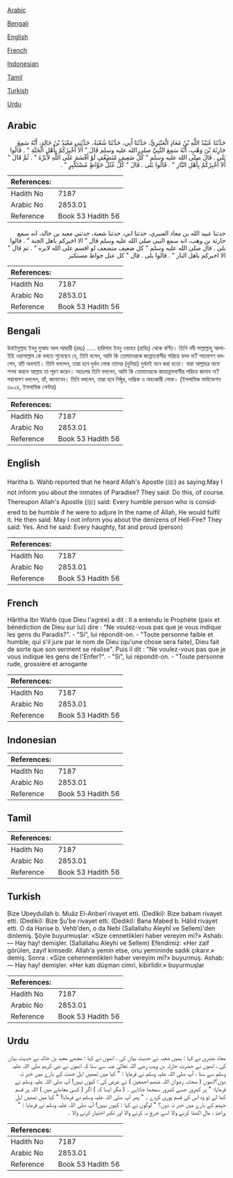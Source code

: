 [Arabic](#arabic)

[Bengali](#bengali)

[English](#english)

[French](#french)

[Indonesian](#indonesian)

[Tamil](#tamil)

[Turkish](#turkish)

[Urdu](#urdu)

## Arabic


<div dir="rtl" lang="ar" style={{fontSize:'larger',backgroundColor:'#f8f9fa',padding:20}}>
حَدَّثَنَا عُبَيْدُ اللَّهِ بْنُ مُعَاذٍ الْعَنْبَرِيُّ، حَدَّثَنَا أَبِي، حَدَّثَنَا شُعْبَةُ، حَدَّثَنِي مَعْبَدُ بْنُ خَالِدٍ، أَنَّهُ سَمِعَ حَارِثَةَ بْنَ وَهْبٍ، أَنَّهُ سَمِعَ النَّبِيَّ صلى الله عليه وسلم قَالَ ‏"‏ أَلاَ أُخْبِرُكُمْ بِأَهْلِ الْجَنَّةِ ‏"‏ ‏.‏ قَالُوا بَلَى ‏.‏ قَالَ صلى الله عليه وسلم ‏"‏ كُلُّ ضَعِيفٍ مُتَضَعَّفٍ لَوْ أَقْسَمَ عَلَى اللَّهِ لأَبَرَّهُ ‏"‏ ‏.‏ ثُمَّ قَالَ ‏"‏ أَلاَ أُخْبِرُكُمْ بِأَهْلِ النَّارِ ‏"‏ ‏.‏ قَالُوا بَلَى ‏.‏ قَالَ ‏"‏ كُلُّ عُتُلٍّ جَوَّاظٍ مُسْتَكْبِرٍ ‏"‏ ‏.‏
</div>
<div style={{backgroundColor:'#f8f9fa',padding:20, marginBottom: 10}}><table> <thead> <tr> <th>References:</th> <th></th> </tr> </thead> <tbody><tr><td>Hadith No</td><td>7187</td></tr><tr><td>Arabic No</td><td>2853.01</td></tr><tr><td>Reference</td><td>Book 53 Hadith 56</td></tr></tbody></table></div>


<div dir="rtl" lang="ar" style={{fontSize:'larger',backgroundColor:'#f8f9fa',padding:20}}>
حدثنا عبيد الله بن معاذ العنبري، حدثنا ابي، حدثنا شعبة، حدثني معبد بن خالد، انه سمع حارثة بن وهب، انه سمع النبي صلى الله عليه وسلم قال " الا اخبركم باهل الجنة " . قالوا بلى . قال صلى الله عليه وسلم " كل ضعيف متضعف لو اقسم على الله لابره " . ثم قال " الا اخبركم باهل النار " . قالوا بلى . قال " كل عتل جواظ مستكبر
</div>
<div style={{backgroundColor:'#f8f9fa',padding:20, marginBottom: 10}}><table> <thead> <tr> <th>References:</th> <th></th> </tr> </thead> <tbody><tr><td>Hadith No</td><td>7187</td></tr><tr><td>Arabic No</td><td>2853.01</td></tr><tr><td>Reference</td><td>Book 53 Hadith 56</td></tr></tbody></table></div>

## Bengali


<div dir="ltr" lang="bn" style={{fontSize:'larger',backgroundColor:'#f8f9fa',padding:20}}>
উবাইদুল্লাহ ইবনু মুআয আল আম্বারী (রহঃ) ..... হারিসাহ ইবনু ওয়াহব (রাযিঃ) থেকে বর্ণিত। তিনি নবী সাল্লাল্লাহু আলাইহি ওয়াসাল্লাম কে বলতে শুনেছেন যে, তিনি বলেন, আমি কি তোমাদেরকে জান্নাতবাসীর পরিচয় বলব না? সহাবাগণ বললেন, হ্যাঁ! অবশ্যই। তিনি বললেন, তারা হবে দুর্বল লোক তাদের (দুনিয়া) দুর্বলই মনে করা হতো। যারা আল্লাহর নামে শপথ করলে আল্লাহ তা পূরণ করেন। অতঃপর তিনি বললেন, আমি কি তোমাদেরকে জাহান্নামবাসীর পরিচয় জানাব না? সহাবাগণ বললেন, হ্যাঁ, জানাবেন। তিনি বললেন, তারা হবে নিষ্ঠুর, দাম্ভিক ও অহংকারী লোক। (ইসলামিক ফাউন্ডেশন ৬৯২৪, ইসলামিক সেন্টার)
</div>
<div style={{backgroundColor:'#f8f9fa',padding:20, marginBottom: 10}}><table> <thead> <tr> <th>References:</th> <th></th> </tr> </thead> <tbody><tr><td>Hadith No</td><td>7187</td></tr><tr><td>Arabic No</td><td>2853.01</td></tr><tr><td>Reference</td><td>Book 53 Hadith 56</td></tr></tbody></table></div>

## English


<div dir="ltr" lang="en" style={{fontSize:'larger',backgroundColor:'#f8f9fa',padding:20}}>
Haritha b. Wahb reported that he heard Allah's Apostle (ﷺ) as saying:May I not inform you about the inmates of Paradise? They said: Do this, of course. Thereupon Allah's Apostle (ﷺ) said: Every humble person who is considered to be humble if he were to adjure In the name of Allah, He would fulfil it. He then said: May I not inform you about the denizens of Hell-Fire? They said: Yes. And he said: Every haughty, fat and proud (person)
</div>
<div style={{backgroundColor:'#f8f9fa',padding:20, marginBottom: 10}}><table> <thead> <tr> <th>References:</th> <th></th> </tr> </thead> <tbody><tr><td>Hadith No</td><td>7187</td></tr><tr><td>Arabic No</td><td>2853.01</td></tr><tr><td>Reference</td><td>Book 53 Hadith 56</td></tr></tbody></table></div>

## French


<div dir="ltr" lang="fr" style={{fontSize:'larger',backgroundColor:'#f8f9fa',padding:20}}>
Hâritha Ibn Wahb (que Dieu l'agrée) a dit : Il a entendu le Prophète (paix et bénédiction de Dieu sur lui) dire : "Ne voulez-vous pas que je vous indique les gens du Paradis?". - "Si", lui répondit-on. - "Toute personne faible et humble; qui s'il jure par le nom de Dieu (qu'une chose sera faite), Dieu fait de sorte que son serment se réalise". Puis il dit : "Ne voulez-vous pas que je vous indique les gens de l'Enfer?". - "Si", lui répondit-on. - "Toute personne rude, grossière et arrogante
</div>
<div style={{backgroundColor:'#f8f9fa',padding:20, marginBottom: 10}}><table> <thead> <tr> <th>References:</th> <th></th> </tr> </thead> <tbody><tr><td>Hadith No</td><td>7187</td></tr><tr><td>Arabic No</td><td>2853.01</td></tr><tr><td>Reference</td><td>Book 53 Hadith 56</td></tr></tbody></table></div>

## Indonesian


<div dir="ltr" lang="id" style={{fontSize:'larger',backgroundColor:'#f8f9fa',padding:20}}>

</div>
<div style={{backgroundColor:'#f8f9fa',padding:20, marginBottom: 10}}><table> <thead> <tr> <th>References:</th> <th></th> </tr> </thead> <tbody><tr><td>Hadith No</td><td>7187</td></tr><tr><td>Arabic No</td><td>2853.01</td></tr><tr><td>Reference</td><td>Book 53 Hadith 56</td></tr></tbody></table></div>

## Tamil


<div dir="ltr" lang="ta" style={{fontSize:'larger',backgroundColor:'#f8f9fa',padding:20}}>

</div>
<div style={{backgroundColor:'#f8f9fa',padding:20, marginBottom: 10}}><table> <thead> <tr> <th>References:</th> <th></th> </tr> </thead> <tbody><tr><td>Hadith No</td><td>7187</td></tr><tr><td>Arabic No</td><td>2853.01</td></tr><tr><td>Reference</td><td>Book 53 Hadith 56</td></tr></tbody></table></div>

## Turkish


<div dir="ltr" lang="tr" style={{fontSize:'larger',backgroundColor:'#f8f9fa',padding:20}}>
Bize Ubeydullah b. Muâz El-Anberî rivayet etti. (Dediki): Bize babam rivayet etti. (Dediki): Bize Şu'be rivayet etti. (Dediki): Bana Mabed b. Hâlid rivayet etti. O da Harise b. Vehb'den, o da Nebi (Sallallahu Aleyhİ ve Sellem)'den dinlemiş. Şöyle buyurmuşlar: «Size cennetlikleri haber vereyim mi?» Ashab: — Hay hay! demişler. (Sallallahu Aleyhi ve Sellem) Efendimiz: «Her zaif görülen, zayıf kimsedir. Allah'a yemin etse, onu yemininde sadık çıkarır.» demiş. Sonra : «Size cehennemlikleri haber vereyim mi?» buyurmuş. Ashab: — Hay hay! demişler. «Her katı düşman cimri, kibirlidir.» buyurmuşlar
</div>
<div style={{backgroundColor:'#f8f9fa',padding:20, marginBottom: 10}}><table> <thead> <tr> <th>References:</th> <th></th> </tr> </thead> <tbody><tr><td>Hadith No</td><td>7187</td></tr><tr><td>Arabic No</td><td>2853.01</td></tr><tr><td>Reference</td><td>Book 53 Hadith 56</td></tr></tbody></table></div>

## Urdu


<div dir="rtl" lang="ur" style={{fontSize:'larger',backgroundColor:'#f8f9fa',padding:20}}>
معاذ عنبری نے کہا : ہمیں شعبہ نے حدیث بیان کی ، انھوں نے کہا : مجھے معبد بن خالد نے حدیث بیان کی ، انھوں نے حضرت حارثہ بن وہب رضی اللہ تعالیٰ عنہ سے سنا کہ انھوں نے نبی کریم صلی اللہ علیہ وسلم سے سنا ، آپ صلی اللہ علیہ وسلم نے فرمایا : " کیا میں تمھیں اہل جنت کے بارے میں خبر نہ دوں؟انھوں ( صحابہ رضوان اللہ عنھم اجمعین ) نے عرض کی : کیوں نہیں! آپ صلی اللہ علیہ وسلم نے فرمایا؛ " ہر کمزور جسے کمزور سمجھا جاتاہے ۔ ( مگر ایسا کہ ) اگر ( کسی معاملے میں ) اللہ پر قسم کھا لے تو وہ اس کی قسم پوری کردے ۔ " پھر آپ صلی اللہ علیہ وسلم نے فرمایا! " کیا میں تمھیں اہل جہنم کے بارے میں خبر نہ دوں؟ " لوگوں نے کہا : کیوں نہیں! آپ صلی اللہ علیہ وسلم نے فرمایا : " ہراجذ ، مال اکھٹا کرنے والا اسے خرچ نہ کرنے والا اور تکبر اختیار کرنے والا ۔
</div>
<div style={{backgroundColor:'#f8f9fa',padding:20, marginBottom: 10}}><table> <thead> <tr> <th>References:</th> <th></th> </tr> </thead> <tbody><tr><td>Hadith No</td><td>7187</td></tr><tr><td>Arabic No</td><td>2853.01</td></tr><tr><td>Reference</td><td>Book 53 Hadith 56</td></tr></tbody></table></div>